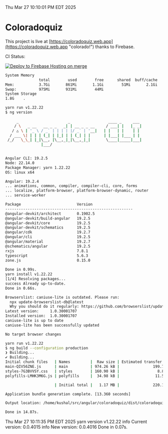 Thu Mar 27 10:10:01 PM EDT 2025

# Coloradoquiz


This project is live at [https://coloradoquiz.web.app](https://coloradoquiz.web.app "colorado!") thanks to Firebase.

CI Status: 

[![Deploy to Firebase Hosting on merge](https://github.com/teamkushal/coloradoquiz/actions/workflows/firebase-hosting-merge.yml/badge.svg)](https://github.com/teamkushal/coloradoquiz/actions/workflows/firebase-hosting-merge.yml)

```bash
System Memory
               total        used        free      shared  buff/cache   available
Mem:           3.7Gi       861Mi       1.1Gi        51Mi       2.1Gi       2.9Gi
Swap:          975Mi       931Mi        44Mi
System Storage
1.8G	.
```
```bash
yarn run v1.22.22
$ ng version

     _                      _                 ____ _     ___
    / \   _ __   __ _ _   _| | __ _ _ __     / ___| |   |_ _|
   / △ \ | '_ \ / _` | | | | |/ _` | '__|   | |   | |    | |
  / ___ \| | | | (_| | |_| | | (_| | |      | |___| |___ | |
 /_/   \_\_| |_|\__, |\__,_|_|\__,_|_|       \____|_____|___|
                |___/
    

Angular CLI: 19.2.5
Node: 22.14.0
Package Manager: yarn 1.22.22
OS: linux x64

Angular: 19.2.4
... animations, common, compiler, compiler-cli, core, forms
... localize, platform-browser, platform-browser-dynamic, router
... service-worker

Package                         Version
---------------------------------------------------------
@angular-devkit/architect       0.1902.5
@angular-devkit/build-angular   19.2.5
@angular-devkit/core            19.2.5
@angular-devkit/schematics      19.2.5
@angular/cdk                    19.2.7
@angular/cli                    19.2.5
@angular/material               19.2.7
@schematics/angular             19.2.5
rxjs                            7.8.1
typescript                      5.6.3
zone.js                         0.15.0
    
Done in 0.99s.
yarn install v1.22.22
[1/4] Resolving packages...
success Already up-to-date.
Done in 0.66s.
```
```bash
Browserslist: caniuse-lite is outdated. Please run:
  npx update-browserslist-db@latest
  Why you should do it regularly: https://github.com/browserslist/update-db#readme
Latest version:     1.0.30001707
Installed version:  1.0.30001707
caniuse-lite is up to date
caniuse-lite has been successfully updated

No target browser changes
```
```bash
yarn run v1.22.22
$ ng build --configuration production
❯ Building...
✔ Building...
Initial chunk files   | Names         |  Raw size | Estimated transfer size
main-QIV56ZNE.js      | main          | 974.26 kB |               199.74 kB
styles-7G3BVVSY.css   | styles        | 160.90 kB |                 8.89 kB
polyfills-LMHK3M6G.js | polyfills     |  34.98 kB |                11.51 kB

                      | Initial total |   1.17 MB |               220.14 kB

Application bundle generation complete. [13.360 seconds]

Output location: /home/kushal/src/angular/coloradoquiz/dist/coloradoquiz

Done in 14.87s.
```
Thu Mar 27 10:11:35 PM EDT 2025
yarn version v1.22.22
info Current version: 0.0.4015
info New version: 0.0.4016
Done in 0.07s.
